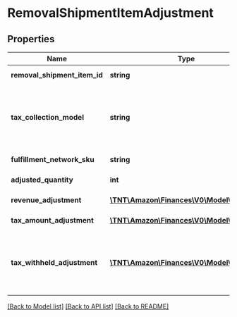 # RemovalShipmentItemAdjustment

## Properties
Name | Type | Description | Notes
------------ | ------------- | ------------- | -------------
**removal_shipment_item_id** | **string** | An identifier for an item in a removal shipment. | [optional] 
**tax_collection_model** | **string** | The tax collection model applied to the item.  Possible values:  * MarketplaceFacilitator - Tax is withheld and remitted to the taxing authority by Amazon on behalf of the seller.  * Standard - Tax is paid to the seller and not remitted to the taxing authority by Amazon. | [optional] 
**fulfillment_network_sku** | **string** | The Amazon fulfillment network SKU for the item. | [optional] 
**adjusted_quantity** | **int** | Adjusted quantity of removal shipmentItemAdjustment items. | [optional] 
**revenue_adjustment** | [**\TNT\Amazon\Finances\V0\Model\Currency**](Currency.md) | The total amount adjusted for disputed items. | [optional] 
**tax_amount_adjustment** | [**\TNT\Amazon\Finances\V0\Model\Currency**](Currency.md) | Adjustment on the Tax collected amount on the adjusted revenue. | [optional] 
**tax_withheld_adjustment** | [**\TNT\Amazon\Finances\V0\Model\Currency**](Currency.md) | Adjustment the tax withheld and remitted to the taxing authority by Amazon on behalf of the seller. If TaxCollectionModel&#x3D;MarketplaceFacilitator, then TaxWithheld&#x3D;TaxAmount (except the TaxWithheld amount is a negative number). Otherwise TaxWithheld&#x3D;0. | [optional] 

[[Back to Model list]](../README.md#documentation-for-models) [[Back to API list]](../README.md#documentation-for-api-endpoints) [[Back to README]](../README.md)


